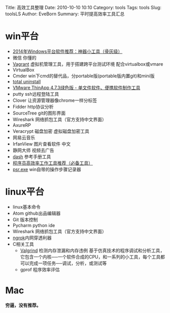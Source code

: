 Title: 高效工具整理
Date: 2010-10-10 10:10
Category: tools
Tags: tools
Slug: toolsLS
Author: EveBorn
Summary: 平时提高效率工具汇总

# win平台
* [2014年Windows平台软件推荐：神器小工具（骨灰级）](http://www.tuicool.com/articles/fy2EnqJ)
* 微信 你懂的
* [Vagrant](https://www.vagrantup.com/) 虚拟机管理工具，用于搭建跨平台测试环境 配合virtualbox或vmare
* VirtualBox
* Cmder win下cmd的替代品，分portable版(portable版内置git)和mini版
* [total uninstall](http://www.appcgn.com/total-uninstall-pro.html)
* [VMware ThinApp 4.7.3绿色版 - 单文件软件、便携软件制作工具](http://www.portablesoft.org/vmware-thinapp/)
* putty ssh远程登陆工具
* Clover 让资源管理器像chrome一样分标签
* Fidder http协议分析
* SourceTree git的图形界面
* Wireshark 网络抓包工具（官方支持中文界面）
* AxureRP
* Veracrypt 磁盘加密 虚拟磁盘加密工具
* 网易云音乐
* IrfanView 图片查看软件 中文
* 静网大师 视频去广告
* [dash](https://upclinux.github.io/intro/07/docset/) 参考手册工具
* [程序员高效率工作工具推荐（必备工具）](http://m.blog.csdn.net/article/details?id=41697895)
* [psr.exe]() win自带的操作步骤记录器


# linux平台
* linux基本命令
* Atom github出品编辑器
* Git 版本控制
* Pycharm python ide
* Wireshark 网络抓包工具（官方支持中文界面）
* [ngrok](http://dorole.com/tag/ngrok/)内网穿透利器
* C相关工具
    * [Valgrind](http://www.cnblogs.com/sunyubo/archive/2010/05/05/2282170.html) 检测内存泄漏和内存违例 基于仿真技术的程序调试和分析工具，它包含一个内核──一个软件合成的CPU，和一系列的小工具，每个工具都可以完成一项任务──调试，分析，或测试等
    * gprof 程序效率评估

# Mac
**穷逼，没有推荐。**
